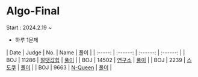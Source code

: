 # Algo-Final
Start : 2024.2.19 ~ 
- 하루 1문제

  
|  Date  |   Judge   | No. | Name | 풀이 |
| :-----: | :------: | :------: | :------: | 
|   BOJ  | 11286 | [절댓값힙](https://www.acmicpc.net/problem/11286) | [풀이](https://github.com/smarfy99/Algorithm_Practice/blob/main/Algo/BOJ/BOJ_11286_%E1%84%8C%E1%85%A5%E1%86%AF%E1%84%83%E1%85%A2%E1%86%BA%E1%84%80%E1%85%A1%E1%86%B9%E1%84%92%E1%85%B5%E1%86%B8.java) |
|   BOJ  | 14502 | [연구소](https://www.acmicpc.net/problem/14502) | [풀이](https://github.com/smarfy99/Algorithm_Practice/blob/main/Algo/BOJ/BOJ_14502_%EC%97%B0%EA%B5%AC%EC%86%8C.java) |
|   BOJ  | 2239 | [스도쿠](https://www.acmicpc.net/problem/2239) | [풀이](https://github.com/smarfy99/Algorithm_Practice/blob/main/Algo/BOJ/BOJ_2239_%EC%8A%A4%EB%8F%84%EC%BF%A0.java) |
|   BOJ  | 9663 | [N-Queen](https://www.acmicpc.net/problem/9663) | [풀이](https://github.com/smarfy99/Algorithm_Practice/blob/main/Algo/BOJ/BOJ_9663_NQueen.java) |
